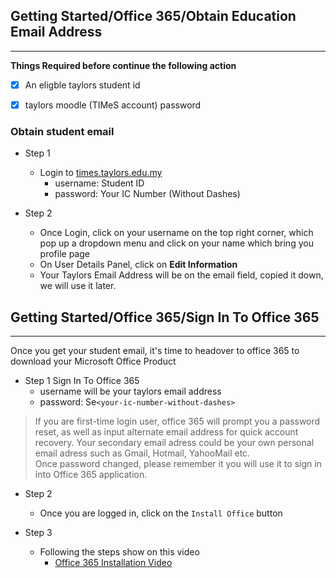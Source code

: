 ## Getting Started/Office 365/Obtain Education Email Address
***
**Things Required before continue the following action**

- [x] An eligble taylors student id
- [x] taylors moodle (TIMeS account) password


### **Obtain student email**

- Step 1
  - Login to [times.taylors.edu.my](https://times.taylors.edu.my/login/index.php)
    - username: Student ID
    - password: Your IC Number (Without Dashes)
  
- Step 2
  - Once Login, click on your username on the top right corner, which pop up a dropdown menu and click on your name which bring you profile page
  - On User Details Panel, click on **Edit Information**
  - Your Taylors Email Address will be on the email field, copied it down, we will use it later.

## Getting Started/Office 365/Sign In To Office 365
***

Once you get your student email, it's time to headover to office 365 to download your Microsoft Office Product

- Step 1 Sign In To Office 365
  - username will be your taylors email address
  - password: Se`<your-ic-number-without-dashes>`

> If you are first-time login user, office 365 will prompt you a password reset, as well as input alternate email address for quick account recovery. Your secondary email adress could be your own personal email adress such as Gmail, Hotmail, YahooMail etc.   
Once password changed, please remember it you will use it to sign in into Office 365 application.

- Step 2
  - Once you are logged in, click on the `Install Office` button

- Step 3
  - Following the steps show on this video
    - [Office 365 Installation Video](https://youtu.be/nqAwxOEj3h0?t=42)
